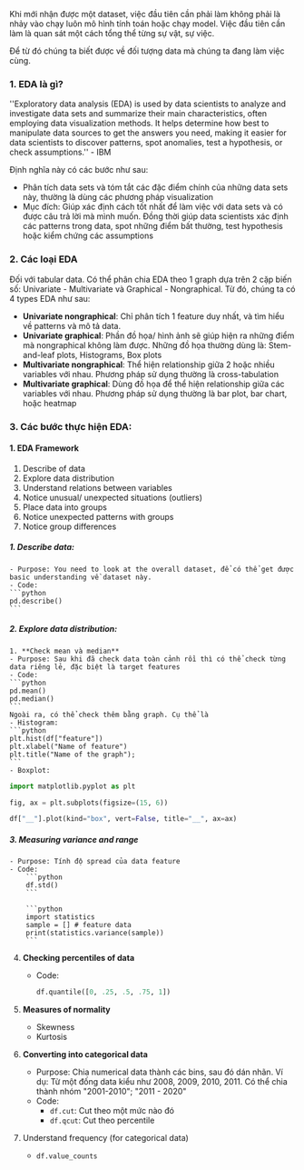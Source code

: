 Khi mới nhận được một dataset, việc đầu tiên cần phải làm không phải là nhảy vào chạy luôn mô hình tính toán hoặc chạy model. Việc đầu tiên cần làm là quan sát một cách tổng thể từng sự vật, sự việc.

Để từ đó chúng ta biết được về đối tượng data mà chúng ta đang làm việc cùng. 


### 1. EDA là gì?
''Exploratory data analysis (EDA) is used by data scientists to analyze and investigate data sets and summarize their main characteristics, often employing data visualization methods. It helps determine how best to manipulate data sources to get the answers you need, making it easier for data scientists to discover patterns, spot anomalies, test a hypothesis, or check assumptions.'' - IBM

Định nghĩa này có các bước như sau:
- Phân tích data sets và tóm tắt các đặc điểm chính của những data sets này, thường là dùng các phương pháp visualization
- Mục đích: Giúp xác định cách tốt nhất để làm việc với data sets và có được câu trả lời mà mình muốn. Đồng thời giúp data scientists xác định các patterns trong data, spot những điểm bất thường, test hypothesis hoặc kiểm chứng các assumptions

### 2. Các loại EDA
Đối với tabular data. Có thể phân chia EDA theo 1 graph dựa trên 2 cặp biến số: Univariate - Multivariate và Graphical - Nongraphical. Từ đó, chúng ta có 4 types EDA như sau:
- **Univariate nongraphical**: Chỉ phân tích 1 feature duy nhất, và tìm hiểu về patterns và mô tả data.
- **Univariate graphical**: Phần đồ họa/ hình ảnh sẽ giúp hiện ra những điểm mà nongraphical không làm được. Những đồ họa thường dùng là: Stem-and-leaf plots, Histograms, Box plots
- **Multivariate nongraphical**: Thể hiện relationship giữa 2 hoặc nhiều variables với nhau. Phương pháp sử dụng thường là cross-tabulation
- **Multivariate graphical**: Dùng đồ họa để thể hiện relationship giữa các variables với nhau. Phương pháp sử dụng thường là bar plot, bar chart, hoặc heatmap

### 3. Các bước thực hiện EDA:
#### 1. EDA Framework
1. Describe of data
2. Explore data distribution
3. Understand relations between variables
4. Notice unusual/ unexpected situations (outliers)
5. Place data into groups
6. Notice unexpected patterns with groups
7. Notice group differences

##### 1. **Describe data**: 
	- Purpose: You need to look at the overall dataset, để có thể get được basic understanding về dataset này. 
	- Code:
	```python
	pd.describe()
	```

##### 2. **Explore data distribution:**
	1. **Check mean và median**
	- Purpose: Sau khi đã check data toàn cảnh rồi thì có thể check từng data riêng lẻ, đặc biệt là target features
	- Code:
	```python
	pd.mean()
	pd.median()
	```
	Ngoài ra, có thể check thêm bằng graph. Cụ thể là
	- Histogram:
	```python
	plt.hist(df["feature"])
	plt.xlabel("Name of feature")
	plt.title("Name of the graph");
	```
	- Boxplot:
```python
import matplotlib.pyplot as plt

fig, ax = plt.subplots(figsize=(15, 6))

df["__"].plot(kind="box", vert=False, title="__", ax=ax)
```

##### 3. **Measuring variance and range**
	- Purpose: Tính độ spread của data feature
	- Code:
		```python
		df.std()
		```

		```python
		import statistics
		sample = [] # feature data
		print(statistics.variance(sample))
		```

4. **Checking percentiles of data**
	- Code:
		```python
		df.quantile([0, .25, .5, .75, 1])
		```

5. **Measures of normality**
	- Skewness
	- Kurtosis

6. **Converting into categorical data**
	- Purpose: Chia numerical data thành các bins, sau đó dán nhãn. Ví dụ: Từ một đống data kiểu như 2008, 2009, 2010, 2011. Có thể chia thành nhóm "2001-2010"; "2011 - 2020"
	- Code:
		- `df.cut`: Cut theo một mức nào đó
		- `df.qcut`: Cut theo percentile

7. Understand frequency (for categorical data)
	- `df.value_counts`
